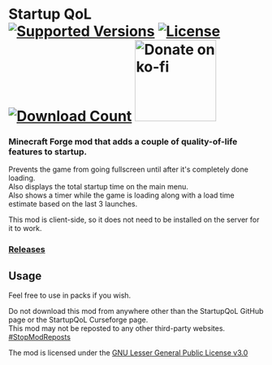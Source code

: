 <h1>Startup QoL<br>
  <a href="https://www.curseforge.com/minecraft/mc-mods/startup-qol"><img src="http://cf.way2muchnoise.eu/versions/%20For%20MC%20_startup-qol_all(555-0C8E8E-fff-010101).svg" alt="Supported Versions"></a>
  <a href="https://github.com/PieKing1215/StartupQoL/blob/master/COPYING"><img src="https://img.shields.io/github/license/PieKing1215/StartupQoL?style=flat&color=0C8E8E" alt="License"></a>
  <a href="https://www.curseforge.com/minecraft/mc-mods/startup-qol"><img src="http://cf.way2muchnoise.eu/full_startup-qol_downloads(E04E14-555-fff-010101-1C1C1C).svg" alt="Download Count"></a>
  <a href="https://ko-fi.com/X8X34Y6MZ"><img src="https://ko-fi.com/img/githubbutton_sm.svg" alt="Donate on ko-fi" width="160px"></a>
</h1>

### Minecraft Forge mod that adds a couple of quality-of-life features to startup. 

Prevents the game from going fullscreen until after it's completely done loading.<br>
Also displays the total startup time on the main menu.<br>
Also shows a timer while the game is loading along with a load time estimate based on the last 3 launches.

This mod is client-side, so it does not need to be installed on the server for it to work.

### [Releases](https://github.com/PieKing1215/StartupQoL/releases)

## Usage

Feel free to use in packs if you wish.

Do not download this mod from anywhere other than the StartupQoL GitHub page or the StartupQoL Curseforge page.<br>
This mod may not be reposted to any other third-party websites.<br>
[#StopModReposts](https://stopmodreposts.org)

The mod is licensed under the [GNU Lesser General Public License v3.0](COPYING)
